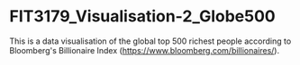 # FIT3179_Visualisation-2_Globe500
This is a data visualisation of the global top 500 richest people according to Bloomberg's Billionaire Index (https://www.bloomberg.com/billionaires/).
